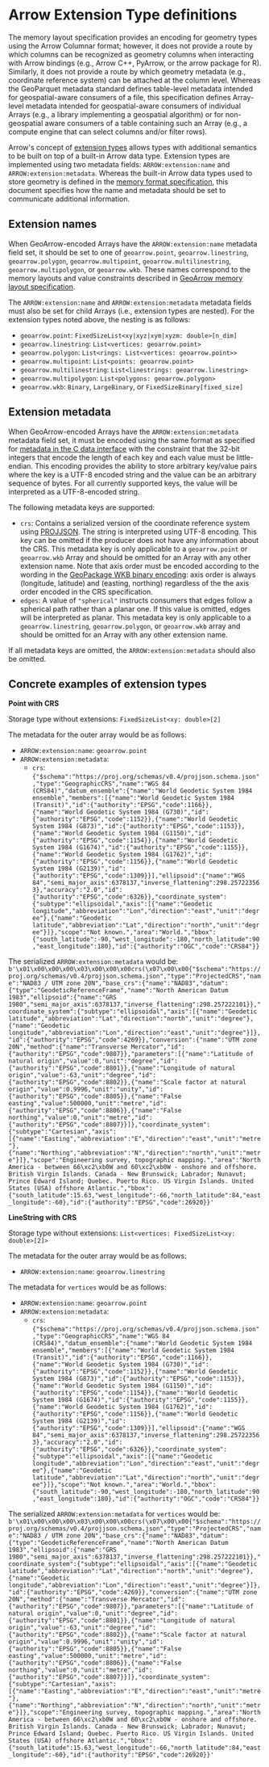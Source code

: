 
# Arrow Extension Type definitions

The memory layout specification provides an encoding for geometry types
using the Arrow Columnar format; however, it does not provide a route by
which columns can be recognized as geometry columns when interacting with
Arrow bindings (e.g., Arrow C++, PyArrow, or the arrow package for R).
Similarly, it does not provide a route by which geometry metadata (e.g.,
coordinate reference system) can be attached at the column level.
Whereas the GeoParquet metadata standard defines table-level metadata
intended for geospatial-aware consumers of a file, this specification
defines Array-level metadata intended for geospatial-aware consumers
of individual Arrays (e.g., a library implementing a geospatial algorithm)
or for non-geospatial aware consumers of a table containing such an
Array (e.g., a compute engine that can select columns and/or filter rows).

Arrow's concept of [extension types](https://arrow.apache.org/docs/format/Columnar.html#extension-types)
allows types with additional semantics to be built on top of a built-in
Arrow data type. Extension types are implemented using two metadata fields:
`ARROW:extension:name` and `ARROW:extension:metadata`. Whereas the
built-in Arrow data types used to store geometry is defined in the
[memory format specification](format.md), this document specifies how
the name and metadata should be set to communicate additional
information.

## Extension names

When GeoArrow-encoded Arrays have the `ARROW:extension:name` metadata
field set, it should be set to one of `geoarrow.point`, `geoarrow.linestring`,
`geoarrow.polygon`, `geoarrow.multipoint`, `geoarrow.multilinestring`,
`geoarrow.multipolygon`, or `geoarrow.wkb`. These names correspond
to the memory layouts and value constraints described in
[GeoArrow memory layout specification](format.md).

The `ARROW:extension:name` and `ARROW:extension:metadata` metadata fields
must also be set for child Arrays (i.e., extension types are nested).
For the extension types noted above, the nesting is as follows:

- `geoarrow.point`: `FixedSizeList<xy|xyz|xym|xyzm: double>[n_dim]`
- `geoarrow.linestring`: `List<vertices: geoarrow.point>`
- `geoarrow.polygon`: `List<rings: List<vertices: geoarrow.point>>`
- `geoarrow.multipoint`: `List<points: geoarrow.point>`
- `geoarrow.multilinestring`: `List<linestrings: geoarrow.linestring>`
- `geoarrow.multipolygon`: `List<polygons: geoarrow.polygon>`
- `geoarrow.wkb`: `Binary`, `LargeBinary`, or `FixedSizeBinary[fixed_size]`

## Extension metadata

When GeoArrow-encoded Arrays have the `ARROW:extension:metadata` metadata
field set, it must be encoded using the same format as specified for
[metadata in the C data interface](https://arrow.apache.org/docs/format/CDataInterface.html#c.ArrowSchema.metadata)
with the constraint that the 32-bit integers that encode the length of
each key and each value must be little-endian. This encoding provides
the ability to store arbitrary key/value pairs where the key is a UTF-8
encoded string and the value can be an arbitrary sequence of bytes.
For all currently supported keys, the value will be interpreted as a
UTF-8-encoded string.

The following metadata keys are supported:

- `crs`: Contains a serialized version of the coordinate reference system
  using [PROJJSON](https://proj.org/specifications/projjson.html).
  The string is interpreted using UTF-8 encoding. This key can be omitted
  if the producer does not have any information about the CRS. This
  metadata key is only applicable to a `geoarrow.point` or `geoarrow.wkb`
  Array and should be omitted for an Array with any other extension name.
  Note that axis order must be encoded according to the wording in the
  [GeoPackage WKB binary encoding](https://www.geopackage.org/spec130/index.html#gpb_format):
  axis order is always (longitude, latitude) and (easting, northing)
  regardless of the the axis order encoded in the CRS specification.
- `edges`: A value of `"spherical"` instructs consumers that edges follow
  a spherical path rather than a planar one. If this value is omitted,
  edges will be interpreted as planar. This metadata key is only applicable
  to a `geoarrow.linestring`, `geoarrow.polygon`, or `geoarrow.wkb` array
  and should be omitted for an Array with any other extension name.

If all metadata keys are omitted, the `ARROW:extension:metadata` should
also be omitted.

## Concrete examples of extension types

**Point with CRS**

Storage type without extensions: `FixedSizeList<xy: double>[2]`

The metadata for the outer array would be as follows:

- `ARROW:extension:name`: `geoarrow.point`
- `ARROW:extension:metadata`:
    - `crs`: `{"$schema":"https://proj.org/schemas/v0.4/projjson.schema.json","type":"GeographicCRS","name":"WGS 84 (CRS84)","datum_ensemble":{"name":"World Geodetic System 1984 ensemble","members":[{"name":"World Geodetic System 1984 (Transit)","id":{"authority":"EPSG","code":1166}},{"name":"World Geodetic System 1984 (G730)","id":{"authority":"EPSG","code":1152}},{"name":"World Geodetic System 1984 (G873)","id":{"authority":"EPSG","code":1153}},{"name":"World Geodetic System 1984 (G1150)","id":{"authority":"EPSG","code":1154}},{"name":"World Geodetic System 1984 (G1674)","id":{"authority":"EPSG","code":1155}},{"name":"World Geodetic System 1984 (G1762)","id":{"authority":"EPSG","code":1156}},{"name":"World Geodetic System 1984 (G2139)","id":{"authority":"EPSG","code":1309}}],"ellipsoid":{"name":"WGS 84","semi_major_axis":6378137,"inverse_flattening":298.257223563},"accuracy":"2.0","id":{"authority":"EPSG","code":6326}},"coordinate_system":{"subtype":"ellipsoidal","axis":[{"name":"Geodetic longitude","abbreviation":"Lon","direction":"east","unit":"degree"},{"name":"Geodetic latitude","abbreviation":"Lat","direction":"north","unit":"degree"}]},"scope":"Not known.","area":"World.","bbox":{"south_latitude":-90,"west_longitude":-180,"north_latitude":90,"east_longitude":180},"id":{"authority":"OGC","code":"CRS84"}}`

The serialized `ARROW:extension:metadata` would be: `b'\x01\x00\x00\x00\x03\x00\x00\x00crs(\x07\x00\x00{"$schema":"https://proj.org/schemas/v0.4/projjson.schema.json","type":"ProjectedCRS","name":"NAD83 / UTM zone 20N","base_crs":{"name":"NAD83","datum":{"type":"GeodeticReferenceFrame","name":"North American Datum 1983","ellipsoid":{"name":"GRS 1980","semi_major_axis":6378137,"inverse_flattening":298.257222101}},"coordinate_system":{"subtype":"ellipsoidal","axis":[{"name":"Geodetic latitude","abbreviation":"Lat","direction":"north","unit":"degree"},{"name":"Geodetic longitude","abbreviation":"Lon","direction":"east","unit":"degree"}]},"id":{"authority":"EPSG","code":4269}},"conversion":{"name":"UTM zone 20N","method":{"name":"Transverse Mercator","id":{"authority":"EPSG","code":9807}},"parameters":[{"name":"Latitude of natural origin","value":0,"unit":"degree","id":{"authority":"EPSG","code":8801}},{"name":"Longitude of natural origin","value":-63,"unit":"degree","id":{"authority":"EPSG","code":8802}},{"name":"Scale factor at natural origin","value":0.9996,"unit":"unity","id":{"authority":"EPSG","code":8805}},{"name":"False easting","value":500000,"unit":"metre","id":{"authority":"EPSG","code":8806}},{"name":"False northing","value":0,"unit":"metre","id":{"authority":"EPSG","code":8807}}]},"coordinate_system":{"subtype":"Cartesian","axis":[{"name":"Easting","abbreviation":"E","direction":"east","unit":"metre"},{"name":"Northing","abbreviation":"N","direction":"north","unit":"metre"}]},"scope":"Engineering survey, topographic mapping.","area":"North America - between 66\xc2\xb0W and 60\xc2\xb0W - onshore and offshore. British Virgin Islands. Canada - New Brunswick; Labrador; Nunavut; Prince Edward Island; Quebec. Puerto Rico. US Virgin Islands. United States (USA) offshore Atlantic.","bbox":{"south_latitude":15.63,"west_longitude":-66,"north_latitude":84,"east_longitude":-60},"id":{"authority":"EPSG","code":26920}}'`

**LineString with CRS**

Storage type without extensions: `List<vertices: FixedSizeList<xy: double>[2]>`

The metadata for the outer array would be as follows:

- `ARROW:extension:name`: `geoarrow.linestring`

The metadata for `vertices` would be as follows:

- `ARROW:extension:name`: `geoarrow.point`
- `ARROW:extension:metadata`:
    - `crs`: `{"$schema":"https://proj.org/schemas/v0.4/projjson.schema.json","type":"GeographicCRS","name":"WGS 84 (CRS84)","datum_ensemble":{"name":"World Geodetic System 1984 ensemble","members":[{"name":"World Geodetic System 1984 (Transit)","id":{"authority":"EPSG","code":1166}},{"name":"World Geodetic System 1984 (G730)","id":{"authority":"EPSG","code":1152}},{"name":"World Geodetic System 1984 (G873)","id":{"authority":"EPSG","code":1153}},{"name":"World Geodetic System 1984 (G1150)","id":{"authority":"EPSG","code":1154}},{"name":"World Geodetic System 1984 (G1674)","id":{"authority":"EPSG","code":1155}},{"name":"World Geodetic System 1984 (G1762)","id":{"authority":"EPSG","code":1156}},{"name":"World Geodetic System 1984 (G2139)","id":{"authority":"EPSG","code":1309}}],"ellipsoid":{"name":"WGS 84","semi_major_axis":6378137,"inverse_flattening":298.257223563},"accuracy":"2.0","id":{"authority":"EPSG","code":6326}},"coordinate_system":{"subtype":"ellipsoidal","axis":[{"name":"Geodetic longitude","abbreviation":"Lon","direction":"east","unit":"degree"},{"name":"Geodetic latitude","abbreviation":"Lat","direction":"north","unit":"degree"}]},"scope":"Not known.","area":"World.","bbox":{"south_latitude":-90,"west_longitude":-180,"north_latitude":90,"east_longitude":180},"id":{"authority":"OGC","code":"CRS84"}}`

The serialized `ARROW:extension:metadata` for `vertices` would be: `b'\x01\x00\x00\x00\x03\x00\x00\x00crs(\x07\x00\x00{"$schema":"https://proj.org/schemas/v0.4/projjson.schema.json","type":"ProjectedCRS","name":"NAD83 / UTM zone 20N","base_crs":{"name":"NAD83","datum":{"type":"GeodeticReferenceFrame","name":"North American Datum 1983","ellipsoid":{"name":"GRS 1980","semi_major_axis":6378137,"inverse_flattening":298.257222101}},"coordinate_system":{"subtype":"ellipsoidal","axis":[{"name":"Geodetic latitude","abbreviation":"Lat","direction":"north","unit":"degree"},{"name":"Geodetic longitude","abbreviation":"Lon","direction":"east","unit":"degree"}]},"id":{"authority":"EPSG","code":4269}},"conversion":{"name":"UTM zone 20N","method":{"name":"Transverse Mercator","id":{"authority":"EPSG","code":9807}},"parameters":[{"name":"Latitude of natural origin","value":0,"unit":"degree","id":{"authority":"EPSG","code":8801}},{"name":"Longitude of natural origin","value":-63,"unit":"degree","id":{"authority":"EPSG","code":8802}},{"name":"Scale factor at natural origin","value":0.9996,"unit":"unity","id":{"authority":"EPSG","code":8805}},{"name":"False easting","value":500000,"unit":"metre","id":{"authority":"EPSG","code":8806}},{"name":"False northing","value":0,"unit":"metre","id":{"authority":"EPSG","code":8807}}]},"coordinate_system":{"subtype":"Cartesian","axis":[{"name":"Easting","abbreviation":"E","direction":"east","unit":"metre"},{"name":"Northing","abbreviation":"N","direction":"north","unit":"metre"}]},"scope":"Engineering survey, topographic mapping.","area":"North America - between 66\xc2\xb0W and 60\xc2\xb0W - onshore and offshore. British Virgin Islands. Canada - New Brunswick; Labrador; Nunavut; Prince Edward Island; Quebec. Puerto Rico. US Virgin Islands. United States (USA) offshore Atlantic.","bbox":{"south_latitude":15.63,"west_longitude":-66,"north_latitude":84,"east_longitude":-60},"id":{"authority":"EPSG","code":26920}}'`
